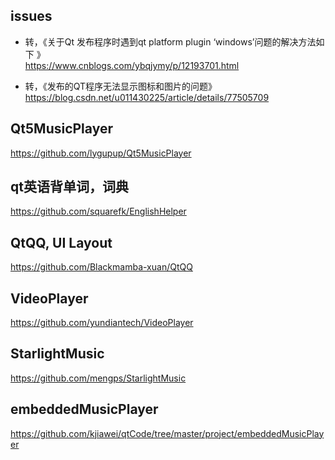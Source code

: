 ## issues  
* 转，《关于Qt 发布程序时遇到qt platform plugin ‘windows’问题的解决方法如下 》  
https://www.cnblogs.com/ybqjymy/p/12193701.html  

* 转，《发布的QT程序无法显示图标和图片的问题》  
https://blog.csdn.net/u011430225/article/details/77505709  

## Qt5MusicPlayer  
https://github.com/lygupup/Qt5MusicPlayer  

## qt英语背单词，词典  
https://github.com/squarefk/EnglishHelper  

## QtQQ, UI Layout  
https://github.com/Blackmamba-xuan/QtQQ  

## VideoPlayer  
https://github.com/yundiantech/VideoPlayer  

## StarlightMusic  
https://github.com/mengps/StarlightMusic  

## embeddedMusicPlayer  
https://github.com/kjiawei/qtCode/tree/master/project/embeddedMusicPlayer  
